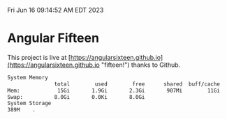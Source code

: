 Fri Jun 16 09:14:52 AM EDT 2023

# Angular Fifteen


This project is live at [https://angularsixteen.github.io](https://angularsixteen.github.io "fifteen!") thanks to Github.

```bash
System Memory
               total        used        free      shared  buff/cache   available
Mem:            15Gi       1.9Gi       2.3Gi       907Mi        11Gi        12Gi
Swap:          8.0Gi       0.0Ki       8.0Gi
System Storage
389M	.
